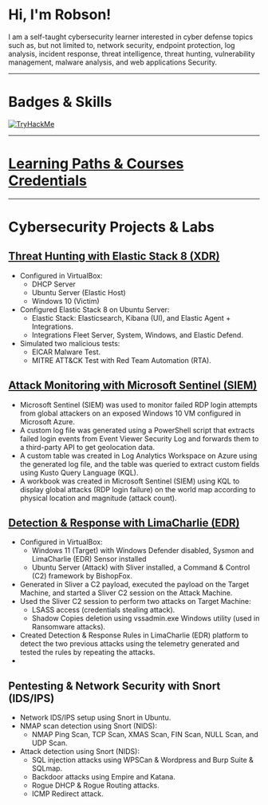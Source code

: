 # Hi, I'm Robson!

I am a self-taught cybersecurity learner interested in cyber defense topics such as, but not limited to, network security, endpoint protection, log analysis, incident response, threat intelligence, threat hunting, vulnerability management, malware analysis, and web applications Security.

---

# Badges & Skills
[<img src="https://tryhackme-badges.s3.amazonaws.com/robsann.png" alt="TryHackMe">](https://tryhackme.com/p/robsann)

---

# [Learning Paths & Courses Credentials](https://github.com/robsann/robsann/blob/main/courses.md)

---

# Cybersecurity Projects & Labs
## [Threat Hunting with Elastic Stack 8 (XDR)](https://github.com/robsann/ElasticStackLab)
- Configured in VirtualBox:
    - DHCP Server
    - Ubuntu Server (Elastic Host)
    - Windows 10 (Victim)
- Configured Elastic Stack 8 on Ubuntu Server:
    - Elastic Stack: Elasticsearch, Kibana (UI), and Elastic Agent + Integrations.
    - Integrations Fleet Server, System, Windows, and Elastic Defend.
- Simulated two malicious tests:
    - EICAR Malware Test.
    - MITRE ATT&CK Test with Red Team Automation (RTA).

## [Attack Monitoring with Microsoft Sentinel (SIEM)](https://github.com/robsann/AzureSentinelSIEMAttackMap)
- Microsoft Sentinel (SIEM) was used to monitor failed RDP login attempts from global attackers on an exposed Windows 10 VM configured in Microsoft Azure.
- A custom log file was generated using a PowerShell script that extracts failed login events from Event Viewer Security Log and forwards them to a third-party API to get geolocation data.
- A custom table was created in Log Analytics Workspace on Azure using the generated log file, and the table was queried to extract custom fields using Kusto Query Language (KQL).
- A workbook was created in Microsoft Sentinel (SIEM) using KQL to display global attacks (RDP login failure) on the world map according to physical location and magnitude (attack count).

## [Detection & Response with LimaCharlie (EDR)](https://github.com/robsann/LimaCharlieEDRTelemetry)
- Configured in VirtualBox:
    - Windows 11 (Target) with Windows Defender disabled, Sysmon and LimaCharlie (EDR) Sensor installed
    - Ubuntu Server (Attack) with Sliver installed, a Command & Control (C2) framework by BishopFox.
- Generated in Sliver a C2 payload, executed the payload on the Target Machine, and started a Sliver C2 session on the Attack Machine.
- Used the Sliver C2 session to perform two attacks on Target Machine:
    - LSASS access (credentials stealing attack).
    - Shadow Copies deletion using vssadmin.exe Windows utility (used in Ransomware attacks).
- Created Detection & Response Rules in LimaCharlie (EDR) platform to detect the two previous attacks using the telemetry generated and tested the rules by repeating the attacks.
- 
## Pentesting & Network Security with Snort (IDS/IPS)
- Network IDS/IPS setup using Snort in Ubuntu.
- NMAP scan detection using Snort (NIDS):
    - NMAP Ping Scan, TCP Scan, XMAS Scan, FIN Scan, NULL Scan, and UDP Scan.
- Attack detection using Snort (NIDS):
    - SQL injection attacks using WPSCan & Wordpress and Burp Suite & SQLmap.
    - Backdoor attacks using Empire and Katana.
    - Rogue DHCP & Rogue Routing attacks.
    - ICMP Redirect attack.


<!--
**robsann/robsann** is a ✨ _special_ ✨ repository because its `README.md` (this file) appears on your GitHub profile.

Here are some ideas to get you started:

- 🔭 I’m currently working on ...
- 🌱 I’m currently learning ...
- 👯 I’m looking to collaborate on ...
- 🤔 I’m looking for help with ...
- 💬 Ask me about ...
- 📫 How to reach me: ...
- 😄 Pronouns: ...
- ⚡ Fun fact: ...
-->
